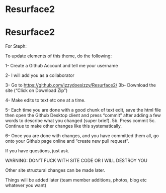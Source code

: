 # Resurface2

# Resurface2

For Steph:

To update elements of this theme, do the following:

1- Create a Github Account and tell me your username

2- I will add you as a collaborator

3- Go to https://github.com/izzydoesizzy/Resurface2/ 
3b- Download the site (“Click on Download Zip”)

4- Make edits to text etc one at a time. 

5- Each time you are done with a good chunk of text edit, save the html file then open the Github Desktop client and press “commit” after adding a few words to describe what you changed (super brief).
5b. Press commit
5c. Continue to make other changes like this systematically.

6- Once you are done with changes, and you have committed them all, go onto your Github page online and “create new pull request”. 

If you have questions, just ask.

WARNING: DON’T FUCK WITH SITE CODE OR I WILL DESTROY YOU

Other site structural changes can be made later.

Things will be added later (team member additions, photos, blog etc whatever you want)

